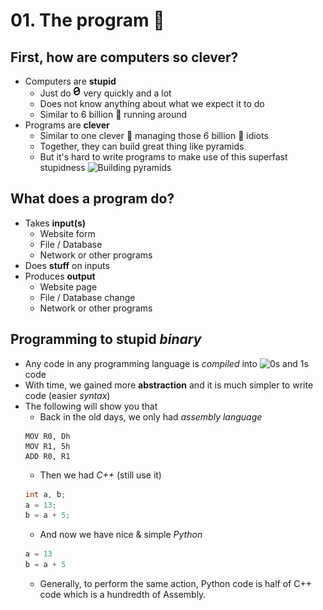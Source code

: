 # 01. The program :floppy_disk:

## First, how are computers so clever?
- Computers are **stupid**
  - Just do  ![0s and 1s][01s]  very quickly and a lot
  - Does not know anything about what we expect it to do
  - Similar to 6 billion :chicken: running around
- Programs are **clever**
  - Similar to one clever :tiger2: managing those 6 billion :chicken: idiots
  - Together, they can build great thing like pyramids
  - But it's hard to write programs to make use of this superfast stupidness
![Building pyramids][pyramid]

## What does a program do?
- Takes **input(s)**
  - Website form
  - File / Database
  - Network or other programs
- Does **stuff** on inputs
- Produces **output**
  - Website page
  - File / Database change
  - Network or other programs

## Programming to stupid *binary*
- Any code in any programming language is *compiled* into ![0s and 1s](01s)  code
- With time, we gained more **abstraction** and it is much simpler to write code (easier *syntax*)
- The following will show you that
  - Back in the old days, we only had *assembly language*
  ```Assembly
  MOV R0, Dh
  MOV R1, 5h
  ADD R0, R1
  ```
  - Then we had *C++* (still use it)
  ```c++
  int a, b;
  a = 13;
  b = a + 5;
  ```
  - And now we have nice & simple *Python*
  ```python
  a = 13
  b = a + 5
  ```
  - Generally, to perform the same action, Python code is half of C++ code which is a hundredth of Assembly.
  
  
[01s]: /internals/gifs/01.gif
[pyramid]: https://www.dropbox.com/s/mjvsv4njvf6e28s/pyramids.gif?dl=1